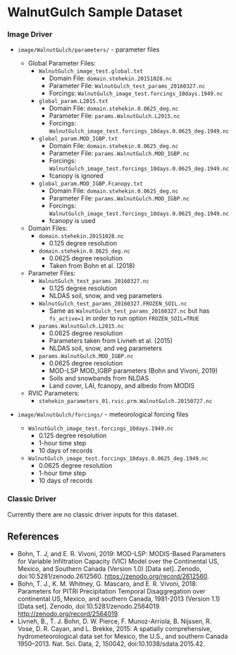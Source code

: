 # WalnutGulch Sample Dataset

### Image Driver

- `image/WalnutGulch/parameters/` - parameter files
    - Global Parameter Files:
        - `WalnutGulch_image_test.global.txt`
            - Domain File: `domain.stehekin.20151028.nc`
            - Parameter File: `WalnutGulch_test_params_20160327.nc`
            - Forcings: `WalnutGulch_image_test.forcings_10days.1949.nc`
        - `global_param.L2015.txt`
            - Domain File: `domain.stehekin.0.0625_deg.nc`
            - Parameter File: `params.WalnutGulch.L2015.nc`
            - Forcings: `WalnutGulch_image_test.forcings_10days.0.0625_deg.1949.nc`
        - `global_param.MOD_IGBP.txt`
            - Domain File: `domain.stehekin.0.0625_deg.nc`
            - Parameter File: `params.WalnutGulch.MOD_IGBP.nc`
            - Forcings: `WalnutGulch_image_test.forcings_10days.0.0625_deg.1949.nc`
            - fcanopy is ignored 
        - `global_param.MOD_IGBP.Fcanopy.txt`
            - Domain File: `domain.stehekin.0.0625_deg.nc`
            - Parameter File: `params.WalnutGulch.MOD_IGBP.nc`
            - Forcings: `WalnutGulch_image_test.forcings_10days.0.0625_deg.1949.nc`
            - fcanopy is used 
    - Domain Files:
        - `domain.stehekin.20151028.nc`
            - 0.125 degree resolution
        - `domain.stehekin.0.0625_deg.nc`
            - 0.0625 degree resolution
            - Taken from Bohn et al. (2018)
    - Parameter Files:
        - `WalnutGulch_test_params_20160327.nc`
            - 0.125 degree resolution
            - NLDAS soil, snow, and veg parameters
        - `WalnutGulch_test_params_20160327.FROZEN_SOIL.nc`
            - Same as `WalnutGulch_test_params_20160327.nc` but has `fs_active=1` in order to run option `FROZEN_SOIL=TRUE`
        - `params.WalnutGulch.L2015.nc`
            - 0.0625 degree resolution
            - Parameters taken from Livneh et al. (2015)
            - NLDAS soil, snow, and veg parameters
        - `params.WalnutGulch.MOD_IGBP.nc`
            - 0.0625 degree resolution
            - MOD-LSP MOD_IGBP parameters (Bohn and Vivoni, 2019)
            - Soils and snowbands from NLDAS
            - Land cover, LAI, fcanopy, and albedo from MODIS
    - RVIC Parameters:
        - `stehekin_parameters_01.rvic.prm.WalnutGulch.20150727.nc`

- `image/WalnutGulch/forcings/` - meteorological forcing files
    - `WalnutGulch_image_test.forcings_10days.1949.nc`
        - 0.125 degree resolution
        - 1-hour time step
        - 10 days of records
    - `WalnutGulch_image_test.forcings_10days.0.0625_deg.1949.nc`
        - 0.0625 degree resolution
        - 1-hour time step
        - 10 days of records

### Classic Driver

Currently there are no classic driver inputs for this dataset.

## References
 - Bohn, T. J, and E. R. Vivoni, 2019: MOD-LSP: MODIS-Based Parameters for Variable Infiltration Capacity (VIC) Model over the Continental US, Mexico, and Southern Canada (Version 1.0) [Data set]. Zenodo, doi:10.5281/zenodo.2612560. https://zenodo.org/record/2612560.
 - Bohn, T. J., K. M. Whitney, G. Mascaro, and E. R. Vivoni, 2018: Parameters for PITRI Precipitation Temporal Disaggregation over continental US, Mexico, and southern Canada, 1981-2013 (Version 1.1) [Data set]. Zenodo, doi:10.5281/zenodo.2564019. http://zenodo.org/record/2564019.
 - Livneh, B., T. J. Bohn, D. W. Pierce, F. Munoz-Arriola, B. Nijssen, R. Vose, D. R. Cayan, and L. Brekke, 2015: A spatially comprehensive, hydrometeorological data set for Mexico, the U.S., and southern Canada 1950–2013. Nat. Sci. Data, 2, 150042, doi:10.1038/sdata.2015.42.

